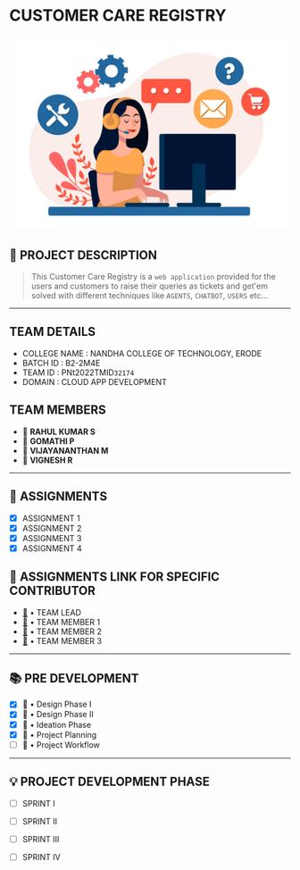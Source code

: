 # CUSTOMER CARE REGISTRY

![](https://github.com/IBM-EPBL/IBM-Project-13026-1659507202/blob/main/customer_care_registry.jpg)
---

## 📃 PROJECT DESCRIPTION
> This Customer Care Registry is a `web application` provided for the users and customers to raise their queries as tickets and get'em solved with different
techniques like `AGENTS`, `CHATBOT`, `USERS` etc...
---

## TEAM DETAILS 
- COLLEGE NAME : NANDHA COLLEGE OF TECHNOLOGY, ERODE
- BATCH ID : B2-2M4E
- TEAM ID : PNt2022TMID`32174`
- DOMAIN : CLOUD APP DEVELOPMENT

## TEAM MEMBERS
- 👦 **RAHUL KUMAR S**
- 👧 **GOMATHI P**
- 👦 **VIJAYANANTHAN M**
- 👦 **VIGNESH R**
---

## 🎯 ASSIGNMENTS
- [x] ASSIGNMENT 1
- [x] ASSIGNMENT 2
- [x] ASSIGNMENT 3
- [x] ASSIGNMENT 4

## 🔗 ASSIGNMENTS LINK FOR SPECIFIC CONTRIBUTOR
- <a href = "https://github.com/IBM-EPBL/IBM-Project-13026-1659507202/tree/main/Assignments/Team%20Lead">📂</a> • TEAM LEAD
- <a href = "https://github.com/IBM-EPBL/IBM-Project-13026-1659507202/tree/main/Assignments/Team%20Member%201">📂</a> • TEAM MEMBER 1
- <a href = "https://github.com/IBM-EPBL/IBM-Project-13026-1659507202/tree/main/Assignments/Team%20Member%202">📂</a> • TEAM MEMBER 2
- <a href = "https://github.com/IBM-EPBL/IBM-Project-13026-1659507202/tree/main/Assignments/Team%20Member%203">📂</a> • TEAM MEMBER 3
---

## 📚 PRE DEVELOPMENT
- [x] <a herf = "https://github.com/IBM-EPBL/IBM-Project-13026-1659507202/tree/main/Pre-Development/Design_Phase_1">📂</a> • Design Phase I 
- [x] <a herf = "https://github.com/IBM-EPBL/IBM-Project-13026-1659507202/tree/main/Pre-Development/Design_Phase_2">📂</a> • Design Phase II 
- [x] <a herf = "https://github.com/IBM-EPBL/IBM-Project-13026-1659507202/tree/main/Pre-Development/Ideation_Phase">📂</a> • Ideation Phase 
- [x] <a herf = "https://github.com/IBM-EPBL/IBM-Project-13026-1659507202/tree/main/Pre-Development/Project_Planning">📂</a> • Project Planning
- [ ] <a herf = "https://github.com/IBM-EPBL/IBM-Project-13026-1659507202/tree/main/Pre-Development/Project_Workflow">📂</a> • Project Workflow 
---

## 💡 PROJECT DEVELOPMENT PHASE
- [ ] SPRINT I
- [ ] SPRINT II
- [ ] SPRINT III
- [ ] SPRINT IV

